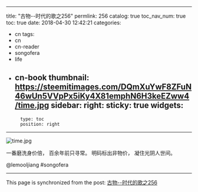 
---
title: "古物--时代的歌之256"
permlink: 256
catalog: true
toc_nav_num: true
toc: true
date: 2018-04-30 12:42:21
categories:
- cn
tags:
- cn
- cn-reader
- songofera
- life
- cn-book
thumbnail: https://steemitimages.com/DQmXuYwF8ZFuN46wUn5VVpPx5iKy4X81emphN6H3keEZww4/time.jpg
sidebar:
    right:
        sticky: true
widgets:
    -
        type: toc
        position: right
---


![time.jpg](https://steemitimages.com/DQmXuYwF8ZFuN46wUn5VVpPx5iKy4X81emphN6H3keEZww4/time.jpg)



一番磨洗身价倍，
百余年前只寻常。
明码标出非物价，
凝住光阴人世间。


@lemooljiang #songofera

- - -

This page is synchronized from the post: [古物--时代的歌之256](https://steemit.com/@lemooljiang/256)
